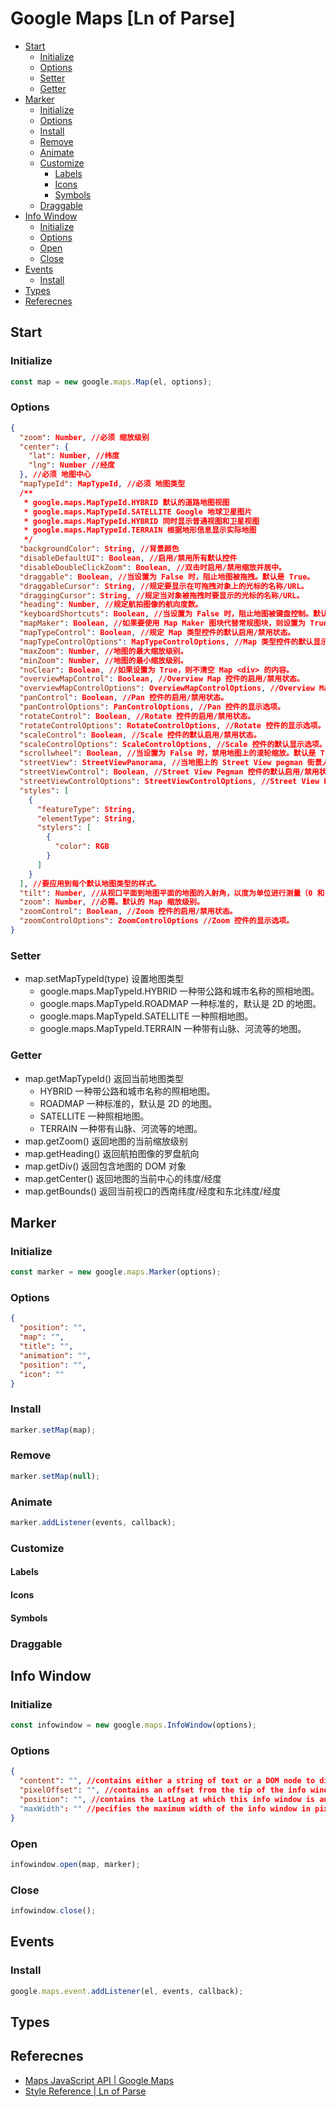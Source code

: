 # Google Maps [Ln of Parse]

- [Start](#start)
  - [Initialize](#initialize)
  - [Options](#options)
  - [Setter](#setter)
  - [Getter](#getter)
- [Marker](#marker)
  - [Initialize](#initialize-1)
  - [Options](#options-1)
  - [Install](#install)
  - [Remove](#remove)
  - [Animate](#animate)
  - [Customize](#customize)
    - [Labels](#labels)
    - [Icons](#icons)
    - [Symbols](#symbols)
  - [Draggable](#draggable)
- [Info Window](#info-window)
  - [Initialize](#initialize-2)
  - [Options](#options-2)
  - [Open](#open)
  - [Close](#close)
- [Events](#events)
  - [Install](#install-1)
- [Types](#types)
- [Referecnes](#referecnes)

## Start

### Initialize

```js
const map = new google.maps.Map(el, options);
```

### Options

```json
{
  "zoom": Number, //必须 缩放级别
  "center": {
    "lat": Number, //纬度
    "lng": Number //经度
  }, //必须 地图中心
  "mapTypeId": MapTypeId, //必须 地图类型
  /**
   * google.maps.MapTypeId.HYBRID 默认的道路地图视图
   * google.maps.MapTypeId.SATELLITE Google 地球卫星图片
   * google.maps.MapTypeId.HYBRID 同时显示普通视图和卫星视图
   * google.maps.MapTypeId.TERRAIN 根据地形信息显示实际地图
   */
  "backgroundColor": String, //背景颜色
  "disableDefaultUI": Boolean, //启用/禁用所有默认控件
  "disableDoubleClickZoom": Boolean, //双击时启用/禁用缩放并居中。
  "draggable": Boolean, //当设置为 False 时，阻止地图被拖拽。默认是 True。
  "draggableCursor": String, //规定要显示在可拖拽对象上的光标的名称/URL。
  "draggingCursor": String, //规定当对象被拖拽时要显示的光标的名称/URL。
  "heading": Number, //规定航拍图像的航向度数。
  "keyboardShortcuts": Boolean, //当设置为 False 时，阻止地图被键盘控制。默认是 True。
  "mapMaker": Boolean, //如果要使用 Map Maker 图块代替常规图块，则设置为 True。
  "mapTypeControl": Boolean, //规定 Map 类型控件的默认启用/禁用状态。
  "mapTypeControlOptions": MapTypeControlOptions, //Map 类型控件的默认显示选项。
  "maxZoom": Number, //地图的最大缩放级别。
  "minZoom": Number, //地图的最小缩放级别。
  "noClear": Boolean, //如果设置为 True，则不清空 Map <div> 的内容。
  "overviewMapControl": Boolean, //Overview Map 控件的启用/禁用状态。
  "overviewMapControlOptions": OverviewMapControlOptions, //Overview Map 控件的显示选项。
  "panControl": Boolean, //Pan 控件的启用/禁用状态。
  "panControlOptions": PanControlOptions, //Pan 控件的显示选项。
  "rotateControl": Boolean, //Rotate 控件的启用/禁用状态。
  "rotateControlOptions": RotateControlOptions, //Rotate 控件的显示选项。
  "scaleControl": Boolean, //Scale 控件的默认启用/禁用状态。
  "scaleControlOptions": ScaleControlOptions, //Scale 控件的默认显示选项。
  "scrollwheel": Boolean, //当设置为 False 时，禁用地图上的滚轮缩放。默认是 True。
  "streetView": StreetViewPanorama, //当地图上的 Street View pegman 街景人形图标被投下时，要显示的 StreetViewPanorama。
  "streetViewControl": Boolean, //Street View Pegman 控件的默认启用/禁用状态。
  "streetViewControlOptions": StreetViewControlOptions, //Street View Pegman 控件的默认显示选项。
  "styles": [
    {
      "featureType": String,
      "elementType": String,
      "stylers": [
        {
          "color": RGB
        }
      ]
    }
  ], //要应用到每个默认地图类型的样式。
  "tilt": Number, //从视口平面到地图平面的地图的入射角，以度为单位进行测量（0 和 45）。
  "zoom": Number, //必需。默认的 Map 缩放级别。
  "zoomControl": Boolean, //Zoom 控件的启用/禁用状态。
  "zoomControlOptions": ZoomControlOptions //Zoom 控件的显示选项。
}
```

### Setter

- map.setMapTypeId(type) 设置地图类型
  - google.maps.MapTypeId.HYBRID 一种带公路和城市名称的照相地图。
  - google.maps.MapTypeId.ROADMAP 一种标准的，默认是 2D 的地图。
  - google.maps.MapTypeId.SATELLITE 一种照相地图。
  - google.maps.MapTypeId.TERRAIN 一种带有山脉、河流等的地图。

### Getter

- map.getMapTypeId() 返回当前地图类型
  - HYBRID 一种带公路和城市名称的照相地图。
  - ROADMAP 一种标准的，默认是 2D 的地图。
  - SATELLITE 一种照相地图。
  - TERRAIN 一种带有山脉、河流等的地图。
- map.getZoom() 返回地图的当前缩放级别
- map.getHeading() 返回航拍图像的罗盘航向
- map.getDiv() 返回包含地图的 DOM 对象
- map.getCenter() 返回地图的当前中心的纬度/经度
- map.getBounds() 返回当前视口的西南纬度/经度和东北纬度/经度

## Marker

### Initialize

```js
const marker = new google.maps.Marker(options);
```

### Options

```json
{
  "position": "",
  "map": "",
  "title": "",
  "animation": "",
  "position": "",
  "icon": ""
}
```

### Install

```js
marker.setMap(map);
```

### Remove

```js
marker.setMap(null);
```

### Animate

```js
marker.addListener(events, callback);
```

### Customize

#### Labels

#### Icons

#### Symbols

### Draggable

## Info Window

### Initialize

```js
const infowindow = new google.maps.InfoWindow(options);
```

### Options

```json
{
  "content": "", //contains either a string of text or a DOM node to display in the info window.
  "pixelOffset": "", //contains an offset from the tip of the info window to the location on which the info window is anchored. In practice, you should not need to specify this field. You can leave it at the default value.
  "position": "", //contains the LatLng at which this info window is anchored. Note: An InfoWindow may be attached either to a Marker object (in which case its position is based on the marker's location) or on the map itself at a specified LatLng. One way of retrieving a LatLng is by using the Geocoding service. Opening an info window on a marker will automatically update the position.
  "maxWidth": "" //pecifies the maximum width of the info window in pixels. By default, an info window expands to fit its content, and auto-wraps text if the info window fills the map. If you add a maxWidth the info window will auto-wrap to enforce the specified width. If it reaches the maximum width and there is vertical room on the screen, the info window may expand vertically.
}
```

### Open

```js
infowindow.open(map, marker);
```

### Close

```js
infowindow.close();
```

## Events

### Install

```js
google.maps.event.addListener(el, events, callback);
```

## Types

## Referecnes

- [Maps JavaScript API | Google Maps](https://developers.google.com/maps/documentation/javascript/tutorial)
- [Style Reference | Ln of Parse](./docs/reference/Style.md)

<title>Google Maps Helper</title>

